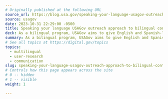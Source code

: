 ```yaml
---
# Originally published at the following URL
source_url: https://blog.usa.gov/speaking-your-language-usagov-outreachs-approach-to-bilingual-content
source: usagov
date: 2023-10-31 22:29:00 -0500
title: Speaking your language USAGov outreach approach to bilingual content
deck: As a bilingual program, USAGov aims to give English and Spanish-language audiences the information they want in the cultural context they need. Here are a few main things the team learned when transcreating messaging through the USAGov and USAGov en Español outreach channels.
summary: As a bilingual program, USAGov aims to give English and Spanish-language audiences the information they want in the cultural context they need. Here are a few main things the team learned when transcreating messaging through the USAGov and USAGov en Español outreach channels.
# See all topics at https://digital.gov/topics
topics:
  - multilingual
  - user-research
  - communication
slug: speaking-your-language-usagov-outreach-approach-to-bilingual-content
# Controls how this page appears across the site
# 0 -- hidden
# 1 -- visible
weight: 1

---
```


